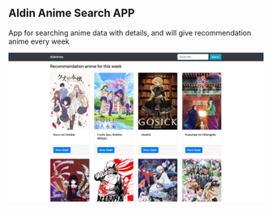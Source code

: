 ## Aldin Anime Search APP

App for searching anime data with details, and will give recommendation anime every week

![Screenshot](image.png)